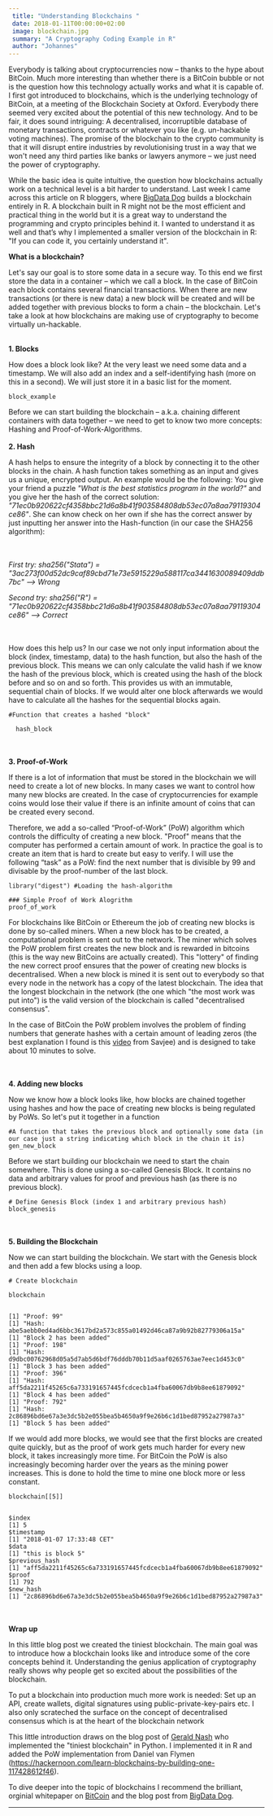 ```yaml
---
 title: "Understanding Blockchains "
 date: 2018-01-11T00:00:00+02:00
 image: blockchain.jpg
 summary: "A Cryptography Coding Example in R"
 author: "Johannes"
---
```



Everybody is talking about cryptocurrencies now – thanks to the hype
about BitCoin. Much more interesting than whether there is a BitCoin
bubble or not is the question how this technology actually works and
what it is capable of. I first got introduced to blockchains, which is
the underlying technology of BitCoin, at a meeting of the Blockchain
Society at Oxford. Everybody there seemed very excited about the
potential of this new technology. And to be fair, it does sound
intriguing: A decentralised, incorruptible database of monetary
transactions, contracts or whatever you like (e.g. un-hackable voting
machines). The promise of the blockchain to the crypto community is that
it will disrupt entire industries by revolutionising trust in a way that
we won't need any third parties like banks or lawyers anymore – we just
need the power of cryptography.

While the basic idea is quite intuitive, the question how blockchains
actually work on a technical level is a bit harder to understand. Last
week I came across this article on R bloggers, where [BigData
Dog](https://www.r-bloggers.com/building-your-own-blockchain-in-r/)
builds a blockchain entirely in R. A blockchain built in R might not be
the most efficient and practical thing in the world but it is a great
way to understand the programming and crypto principles behind it. I
wanted to understand it as well and that’s why I implemented a smaller
version of the blockchain in R: "If you can code it, you certainly
understand it".

**What is a blockchain?**

Let's say our goal is to store some data in a secure way. To this end we
first store the data in a container – which we call a block. In the case
of BitCoin each block contains several financial transactions. When
there are new transactions (or there is new data) a new block will be
created and will be added together with previous blocks to form a chain
– the blockchain. Let's take a look at how blockchains are making use of
cryptography to become virtually un-hackable.

\
**1. Blocks**

How does a block look like? At the very least we need some data and a
timestamp. We will also add an index and a self-identifying hash (more
on this in a second). We will just store it in a basic list for the
moment.



    block_example 

Before we can start building the blockchain – a.k.a. chaining different
containers with data together – we need to get to know two more
concepts: Hashing and Proof-of-Work-Algorithms.\
\
**2. Hash**

A hash helps to ensure the integrity of a block by connecting it to the
other blocks in the chain. A hash function takes something as an input
and gives us a unique, encrypted output. An example would be the
following: You give your friend a puzzle *"What is the best statistics
program in the world?"* and you give her the hash of the correct
solution:
*"71ec0b920622cf4358bbc21d6a8b41f903584808db53ec07a8aa79119304ce86"*.
She can know check on her own if she has the correct answer by just
inputting her answer into the Hash-function (in our case the SHA256
algorithm):

\
\
*First try: sha256("Stata") =
"3ac273f00d52dc9caf89cbd71e73e5915229a588117ca3441630089409ddb7bc"
--&gt; Wrong*

*Second try: sha256("R") =
"71ec0b920622cf4358bbc21d6a8b41f903584808db53ec07a8aa79119304ce86"
--&gt; Correct*

\
\
How does this help us? In our case we not only input information about
the block (index, timestamp, data) to the hash function, but also the
hash of the previous block. This means we can only calculate the valid
hash if we know the hash of the previous block, which is created using
the hash of the block before and so on and so forth. This provides us
with an immutable, sequential chain of blocks. If we would alter one
block afterwards we would have to calculate all the hashes for the
sequential blocks again.



    #Function that creates a hashed "block"
      
      hash_block 

\
\
**3. Proof-of-Work**

If there is a lot of information that must be stored in the blockchain
we will need to create a lot of new blocks. In many cases we want to
control how many new blocks are created. In the case of cryptocurrencies
for example coins would lose their value if there is an infinite amount
of coins that can be created every second.

Therefore, we add a so-called “Proof-of-Work” (PoW) algorithm which
controls the difficulty of creating a new block. "Proof" means that the
computer has performed a certain amount of work. In practice the goal is
to create an item that is hard to create but easy to verify. I will use
the following “task” as a PoW: find the next number that is divisible by
99 and divisable by the proof-number of the last block.



    library("digest") #Loading the hash-algorithm

    ### Simple Proof of Work Alogrithm
    proof_of_work 

For blockchains like BitCoin or Ethereum the job of creating new blocks
is done by so-called miners. When a new block has to be created, a
computational problem is sent out to the network. The miner which solves
the PoW problem first creates the new block and is rewarded in bitcoins
(this is the way new BitCoins are actually created). This "lottery" of
finding the new correct proof ensures that the power of creating new
blocks is decentralised. When a new block is mined it is sent out to
everybody so that every node in the network has a copy of the latest
blockchain. The idea that the longest blockchain in the network (the one
which "the most work was put into") is the valid version of the
blockchain is called "decentralised consensus".

In the case of BitCoin the PoW problem involves the problem of finding
numbers that generate hashes with a certain amount of leading zeros (the
best explanation I found is this
[video](https://www.youtube.com/watch?v=HneatE69814&t=3s) from Savjee)
and is designed to take about 10 minutes to solve.

\
\
**4. Adding new blocks**

Now we know how a block looks like, how blocks are chained together
using hashes and how the pace of creating new blocks is being regulated
by PoWs. So let's put it together in a function



    #A function that takes the previous block and optionally some data (in our case just a string indicating which block in the chain it is)
    gen_new_block 

Before we start building our blockchain we need to start the chain
somewhere. This is done using a so-called Genesis Block. It contains no
data and arbitrary values for proof and previous hash (as there is no
previous block).



    # Define Genesis Block (index 1 and arbitrary previous hash)
    block_genesis 

\
\
**5. Building the Blockchain**

Now we can start building the blockchain. We start with the Genesis
block and then add a few blocks using a loop.



    # Create blockchain

    blockchain 


    [1] "Proof: 99"
    [1] "Hash: abe5aebb0ed4ad6bbc3617bd2a573c855a01492d46ca87a9b92b82779306a15a"
    [1] "Block 2 has been added"
    [1] "Proof: 198"
    [1] "Hash: d9dbc00762968d05a5d7ab5d6bdf76dddb70b11d5aaf0265763ae7eec1d453c0"
    [1] "Block 3 has been added"
    [1] "Proof: 396"
    [1] "Hash: aff5da2211f45265c6a733191657445fcdcecb1a4fba60067db9b8ee61879092"
    [1] "Block 4 has been added"
    [1] "Proof: 792"
    [1] "Hash: 2c86896bd6e67a3e3dc5b2e055bea5b4650a9f9e26b6c1d1bed87952a27987a3"
    [1] "Block 5 has been added"

If we would add more blocks, we would see that the first blocks are
created quite quickly, but as the proof of work gets much harder for
every new block, it takes increasingly more time. For BitCoin the PoW is
also increasingly becoming harder over the years as the mining power
increases. This is done to hold the time to mine one block more or less
constant.



    blockchain[[5]]
      

    $index
    [1] 5
    $timestamp
    [1] "2018-01-07 17:33:48 CET"
    $data
    [1] "this is block 5"
    $previous_hash
    [1] "aff5da2211f45265c6a733191657445fcdcecb1a4fba60067db9b8ee61879092"
    $proof
    [1] 792
    $new_hash
    [1] "2c86896bd6e67a3e3dc5b2e055bea5b4650a9f9e26b6c1d1bed87952a27987a3"

\
\
**Wrap up**

In this little blog post we created the tiniest blockchain. The main
goal was to introduce how a blockchain looks like and introduce some of
the core concepts behind it. Understanding the genius application of
cryptography really shows why people get so excited about the
possibilities of the blockchain.

To put a blockchain into production much more work is needed: Set up an
API, create wallets, digital signatures using public-private-key-pairs
etc. I also only scrateched the surface on the concept of decentralised
consensus which is at the heart of the blockchain network

This little introduction draws on the blog post of [Gerald
Nash](https://medium.com/crypto-currently/lets-build-the-tiniest-blockchain-e70965a248b)
who implemented the "tiniest blockchain" in Python. I implemented it in
R and added the PoW implementation from Daniel van Flymen
(https://hackernoon.com/learn-blockchains-by-building-one-117428612f46).

To dive deeper into the topic of blockchains I recommend the brilliant,
orginial whitepaper on [BitCoin](https://bitcoin.org/bitcoin.pdf) and
the blog post from [BigData
Dog](https://www.r-bloggers.com/building-your-own-blockchain-in-r/).

------------------------------------------------------------------------


